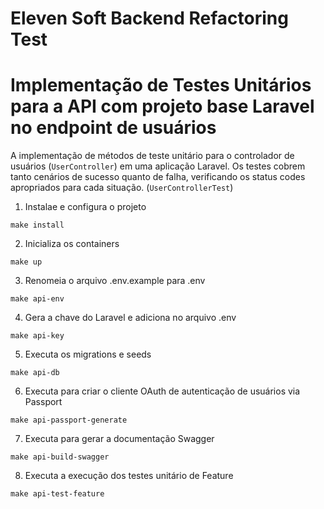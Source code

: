 # Eleven Soft Backend Refactoring Test

# Implementação de Testes Unitários para a API com projeto base Laravel no endpoint de usuários

A implementação de métodos de teste unitário para o controlador de usuários (`UserController`) em uma aplicação Laravel. Os testes cobrem tanto cenários de sucesso quanto de falha, verificando os status codes apropriados para cada situação. (`UserControllerTest`)

1. Instalae e configura o projeto
   
`make install`

2. Inicializa os containers
   
`make up`

3. Renomeia o arquivo .env.example para .env
   
`make api-env`

4. Gera a chave do Laravel e adiciona no arquivo .env
   
`make api-key`

5. Executa os migrations e seeds
   
`make api-db`

6. Executa para criar o cliente OAuth de autenticação de usuários via Passport
   
`make api-passport-generate`

7. Executa para gerar a documentação Swagger
   
`make api-build-swagger`

8. Executa a execução dos testes unitário de Feature
   
`make api-test-feature`

